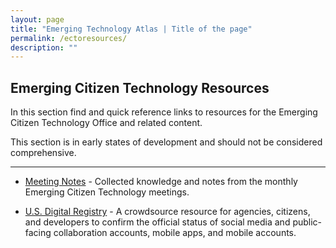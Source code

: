 ```yaml
---
layout: page
title: "Emerging Technology Atlas | Title of the page"
permalink: /ectoresources/
description: ""
---
```


## Emerging Citizen Technology Resources

<p>In this section find and quick reference links to resources for the Emerging Citizen Technology Office and related content.</p>

<p>This section is in early states of development and should not be considered comprehensive.</p>

***

 * <a href="https://emerging.digital.gov/Meeting-Notes/">Meeting Notes</a> - Collected knowledge and notes from the monthly Emerging Citizen Technology meetings.

 * <a href="https://usdigitalregistry.digitalgov.gov/">U.S. Digital Registry</a> - A crowdsource resource for agencies, citizens, and developers to confirm the official status of social media and public-facing collaboration accounts, mobile apps, and mobile accounts.
